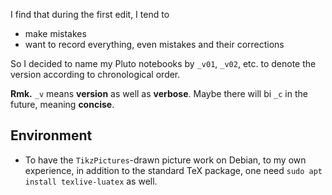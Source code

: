 I find that during the first edit, I tend to

- make mistakes
- want to record everything, even mistakes and their corrections

So I decided to name my Pluto notebooks by `_v01`, `_v02`, etc.
to denote the version according to chronological order.

**Rmk.** `_v` means **version** as well as **verbose**. Maybe there
will bi `_c` in the future, meaning **concise**.


## Environment
- To have the `TikzPictures`-drawn picture work on Debian, to my own experience, in addition to the standard TeX package, one need `sudo apt install texlive-luatex` as well.



